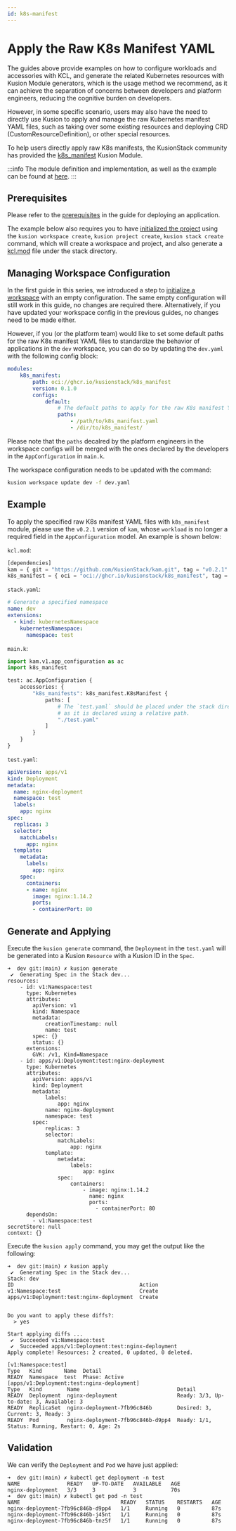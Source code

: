 ```yaml
---
id: k8s-manifest
---
```


# Apply the Raw K8s Manifest YAML

The guides above provide examples on how to configure workloads and accessories with KCL, and generate the related Kubernetes resources with Kusion Module generators, which is the usage method we recommend, as it can achieve the separation of concerns between developers and platform engineers, reducing the cognitive burden on developers. 

However, in some specific scenario, users may also have the need to directly use Kusion to apply and manage the raw Kubernetes manifest YAML files, such as taking over some existing resources and deploying CRD (CustomResourceDefinition), or other special resources. 

To help users directly apply raw K8s manifests, the KusionStack community has provided the [k8s_manifest](../../../6-reference/2-modules/1-developer-schemas/k8s_manifest/k8s_manifest.md) Kusion Module. 

:::info
The module definition and implementation, as well as the example can be found at [here](https://github.com/KusionStack/catalog/tree/main/modules/k8s_manifest). 
:::

## Prerequisites

Please refer to the [prerequisites](1-deploy-application#prerequisites) in the guide for deploying an application. 

The example below also requires you to have [initialized the project](1-deploy-application#initializing) using the `kusion workspace create`, `kusion project create`, `kusion stack create` command, which will create a workspace and project, and also generate a [kcl.mod](1-deploy-application#kclmod) file under the stack directory. 

## Managing Workspace Configuration

In the first guide in this series, we introduced a step to [initialize a workspace](1-deploy-application#initializing-workspace-configuration) with an empty configuration. The same empty configuration will still work in this guide, no changes are required there. Alternatively, if you have updated your workspace config in the previous guides, no changes need to be made either.

However, if you (or the platform team) would like to set some default paths for the raw K8s manifest YAML files to standardize the behavior of applications in the `dev` workspace, you can do so by updating the `dev.yaml` with the following config block: 

```yaml
modules: 
    k8s_manifest: 
        path: oci://ghcr.io/kusionstack/k8s_manifest
        version: 0.1.0
        configs: 
            default: 
                # The default paths to apply for the raw K8s manifest YAML files. 
                paths: 
                    - /path/to/k8s_manifest.yaml
                    - /dir/to/k8s_manifest/
```

Please note that the `paths` decalred by the platform engineers in the workspace configs will be merged with the ones declared by the developers in the `AppConfiguration` in `main.k`. 

The workspace configuration needs to be updated with the command: 

```bash
kusion workspace update dev -f dev.yaml
```

## Example

To apply the specified raw K8s manifest YAML files with `k8s_manifest` module, please use the `v0.2.1` version of `kam`, whose `workload` is no longer a required field in the `AppConfiguration` model. An example is shown below: 

`kcl.mod`: 
```py
[dependencies]
kam = { git = "https://github.com/KusionStack/kam.git", tag = "v0.2.1" }
k8s_manifest = { oci = "oci://ghcr.io/kusionstack/k8s_manifest", tag = "0.1.0" }
```

`stack.yaml`: 
```yaml
# Generate a specified namespace 
name: dev
extensions: 
  - kind: kubernetesNamespace
    kubernetesNamespace: 
      namespace: test
```

`main.k`: 
```py
import kam.v1.app_configuration as ac
import k8s_manifest

test: ac.AppConfiguration {
    accessories: {
        "k8s_manifests": k8s_manifest.K8sManifest {
            paths: [
                # The `test.yaml` should be placed under the stack directory, 
                # as it is declared using a relative path. 
                "./test.yaml"
            ]
        }
    }
}
```

`test.yaml`: 
```yaml
apiVersion: apps/v1
kind: Deployment
metadata:
  name: nginx-deployment
  namespace: test
  labels:
    app: nginx
spec:
  replicas: 3
  selector:
    matchLabels:
      app: nginx
  template:
    metadata:
      labels:
        app: nginx
    spec:
      containers:
      - name: nginx
        image: nginx:1.14.2
        ports:
        - containerPort: 80
```

## Generate and Applying

Execute the `kusion generate` command, the `Deployment` in the `test.yaml` will be generated into a Kusion `Resource` with a Kusion ID in the `Spec`. 

```
➜  dev git:(main) ✗ kusion generate
 ✔︎  Generating Spec in the Stack dev...
resources:
    - id: v1:Namespace:test
      type: Kubernetes
      attributes:
        apiVersion: v1
        kind: Namespace
        metadata:
            creationTimestamp: null
            name: test
        spec: {}
        status: {}
      extensions:
        GVK: /v1, Kind=Namespace
    - id: apps/v1:Deployment:test:nginx-deployment
      type: Kubernetes
      attributes:
        apiVersion: apps/v1
        kind: Deployment
        metadata:
            labels:
                app: nginx
            name: nginx-deployment
            namespace: test
        spec:
            replicas: 3
            selector:
                matchLabels:
                    app: nginx
            template:
                metadata:
                    labels:
                        app: nginx
                spec:
                    containers:
                        - image: nginx:1.14.2
                          name: nginx
                          ports:
                            - containerPort: 80
      dependsOn:
        - v1:Namespace:test
secretStore: null
context: {}
```

Execute the `kusion apply` command, you may get the output like the following: 

```
➜  dev git:(main) ✗ kusion apply
 ✔︎  Generating Spec in the Stack dev...
Stack: dev
ID                                        Action
v1:Namespace:test                         Create
apps/v1:Deployment:test:nginx-deployment  Create


Do you want to apply these diffs?:
  > yes

Start applying diffs ...
 ✔︎  Succeeded v1:Namespace:test
 ✔︎  Succeeded apps/v1:Deployment:test:nginx-deployment
Apply complete! Resources: 2 created, 0 updated, 0 deleted.

[v1:Namespace:test]
Type   Kind       Name  Detail
READY  Namespace  test  Phase: Active
[apps/v1:Deployment:test:nginx-deployment]
Type   Kind        Name                               Detail
READY  Deployment  nginx-deployment                   Ready: 3/3, Up-to-date: 3, Available: 3
READY  ReplicaSet  nginx-deployment-7fb96c846b        Desired: 3, Current: 3, Ready: 3
READY  Pod         nginx-deployment-7fb96c846b-d9pp4  Ready: 1/1, Status: Running, Restart: 0, Age: 2s
```

## Validation

We can verify the `Deployment` and `Pod` we have just applied: 

```shell
➜  dev git:(main) ✗ kubectl get deployment -n test
NAME               READY   UP-TO-DATE   AVAILABLE   AGE
nginx-deployment   3/3     3            3           70s
➜  dev git:(main) ✗ kubectl get pod -n test
NAME                                READY   STATUS    RESTARTS   AGE
nginx-deployment-7fb96c846b-d9pp4   1/1     Running   0          87s
nginx-deployment-7fb96c846b-j45nt   1/1     Running   0          87s
nginx-deployment-7fb96c846b-tnz5f   1/1     Running   0          87s
```
